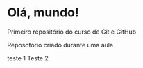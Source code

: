 # Olá, mundo!
 Primeiro repositório do curso de Git e GitHub

Reposotório criado durante uma aula

teste 1
Teste 2